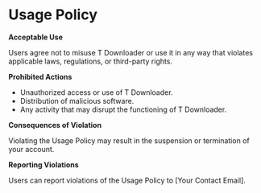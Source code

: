 # Usage Policy

**Acceptable Use**

Users agree not to misuse T Downloader or use it in any way that violates applicable laws, regulations, or third-party rights.

**Prohibited Actions**

- Unauthorized access or use of T Downloader.
- Distribution of malicious software.
- Any activity that may disrupt the functioning of T Downloader.

**Consequences of Violation**

Violating the Usage Policy may result in the suspension or termination of your account.

**Reporting Violations**

Users can report violations of the Usage Policy to [Your Contact Email].
